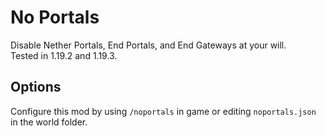 # No Portals

Disable Nether Portals, End Portals, and End Gateways at your will.  
Tested in 1.19.2 and 1.19.3.

## Options

Configure this mod by using `/noportals` in game or editing `noportals.json` in the world folder.